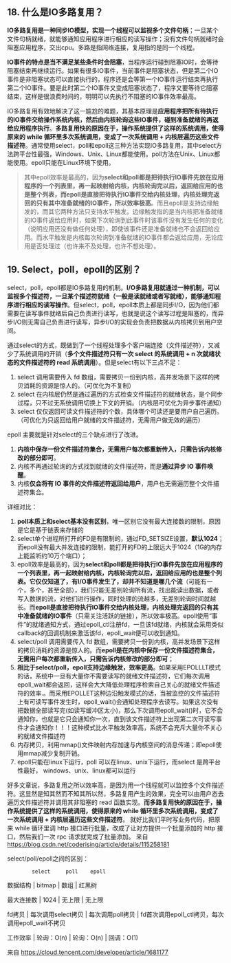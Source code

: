 ## 18. 什么是IO多路复用？
**IO多路复用是一种同步IO模型，实现一个线程可以监视多个文件句柄**；一旦某个文件句柄就绪，就能够通知应用程序进行相应的读写操作；没有文件句柄就绪时会阻塞应用程序，交出cpu。多路是指网络连接，复用指的是同一个线程。

**IO事件的特点是当不满足某些条件时会阻塞**，当程序运行碰到阻塞IO时，会等待阻塞结束再继续运行。如果有很多IO事件，当前事件是阻塞状态，但是第二个IO事件是非阻塞状态可以直接执行的，程序还是会等第一个IO事件运行结束再执行第二个IO事件。要是此时第二个IO事件又变成阻塞状态了，程序又要等待它阻塞结束，这样是很浪费时间的，明明可以先执行不阻塞的IO事件效率最高。

IO多路复用有效地解决了这一尴尬的难题，其基本原理是**应用程序把所有待执行的IO事件交给操作系统内核，然后由内核轮询这些IO事件，碰到准备就绪的再返给应用程序执行**。**多路复用快的原因在于，操作系统提供了这样的系统调用，使得原来的 while 循环里多次系统调用，变成了一次系统调用 + 内核层遍历这些文件描述符**。通常使用select，poll和epoll这三种方法实现IO多路复用，其中select方法跨平台性最强，Windows、Unix、Linux都能使用。poll方法在Unix、Linux都能使用。epoll只能在Linux环境下使用。
> 其中epoll效率是最高的，因为**select和poll都是把待执行IO事件先放在应用程序的一个列表里，再一起映射给内核，内核轮询完以后，返回给应用的也是整个列表，而epoll是直接把待执行IO事件交给内核处理，内核处理完返回的只有其中准备就绪的IO事件，所以效率极高**。而且epoll是支持边缘触发的，而其它两种方法只支持水平触发。边缘触发指的是当内核把准备就绪的IO事件返给应用时，如果下次轮询到此事件时该事件没有发生任何的变化（说明应用还没有做任何处理），即使该事件还是准备就绪也不会返回给应用。而水平触发是内核每次轮询到准备就绪的IO事件都会返给应用，无论应用是否处理过（也许来不及处理，也许不想处理）。

## 19. Select，poll，epoll的区别？
select，poll，epoll都是IO多路复用的机制。**I/O多路复用就通过一种机制，可以监视多个描述符，一旦某个描述符就绪（一般是读就绪或者写就绪），能够通知程序进行相应的读写操作**。但select，poll，epoll本质上都是同步I/O，因为他们都需要在读写事件就绪后自己负责进行读写，也就是说这个读写过程是阻塞的，而异步I/O则无需自己负责进行读写，异步I/O的实现会负责把数据从内核拷贝到用户空间。

通过select的方式，既做到了一个线程处理多个客户端连接（文件描述符），又减少了系统调用的开销（**多个文件描述符只有一次 select 的系统调用 + n 次就绪状态的文件描述符的 read 系统调用**）。但是select有以下三点不足：
1. select 调用需要传入 fd 数组，需要拷贝一份到内核，高并发场景下这样的拷贝消耗的资源是惊人的。（可优化为不复制）
1. select 在内核层仍然是通过遍历的方式检查文件描述符的就绪状态，是个同步过程，只不过无系统调用切换上下文的开销。（内核层可优化为异步事件通知）
1. select 仅仅返回可读文件描述符的个数，具体哪个可读还是要用户自己遍历。（可优化为只返回给用户就绪的文件描述符，无需用户做无效的遍历）

epoll 主要就是针对select的三个缺点进行了改进。
1. **内核中保存一份文件描述符集合，无需用户每次都重新传入，只需告诉内核修改的部分即可**。
1. 内核不再通过轮询的方式找到就绪的文件描述符，而是**通过异步 IO 事件唤醒**。
1. 内核**仅会将有 IO 事件的文件描述符返回给用户**，用户也无需遍历整个文件描述符集合。

详细对比：
1. **poll本质上和select基本没有区别**，唯一区别它没有最大连接数的限制，原因是它是基于链表来存储的
1. select单个进程所打开的FD是有限制的，通过FD_SETSIZE设置，**默认1024**；而epoll没有最大并发连接的限制，能打开的FD的上限远大于1024（1G的内存上能监听约10万个端口）；
1. epoll效率是最高的，因为**select和poll都是把待执行IO事件先放在应用程序的一个列表里，再一起映射给内核，内核轮询完以后，返回给应用的也是整个列表。它仅仅知道了，有I/O事件发生了，却并不知道是哪几个流**（可能有一个，多个，甚至全部），我们只能无差别轮询所有流，找出能读出数据，或者写入数据的流，对他们进行操作，同时处理的流越多，无差别轮询时间就越长。而**epoll是直接把待执行IO事件交给内核处理，内核处理完返回的只有其中准备就绪的IO事件**（只需关注活跃的链接），所以效率极高。epoll使用“事件”的就绪通知方式，通过epoll_ctl注册fd，一旦该fd就绪，内核就会采用类似callback的回调机制来激活该fd，epoll_wait便可以收到通知。
1. select/poll 调用需要传入 fd 数组，需要拷贝一份到内核，高并发场景下这样的拷贝消耗的资源是惊人的。而**epoll是在内核中保存一份文件描述符集合，无需用户每次都重新传入，只需告诉内核修改的部分即可**；
1. **相比于select/poll，epoll支持边缘触发，效率更高**。如果采用EPOLLLT模式的话，系统中一旦有大量你不需要读写的就绪文件描述符，它们每次调用epoll_wait都会返回，这样会大大降低处理程序检索自己关心的就绪文件描述符的效率.。而采用EPOLLET这种边沿触发模式的话，当被监控的文件描述符上有可读写事件发生时，epoll_wait()会通知处理程序去读写。如果这次没有把数据全部读写完(如读写缓冲区太小)，那么下次调用epoll_wait()时，它不会通知你，也就是它只会通知你一次，直到该文件描述符上出现第二次可读写事件才会通知你！！！这种模式比水平触发效率高，系统不会充斥大量你不关心的就绪文件描述符
1. 内存拷贝，利用mmap()文件映射内存加速与内核空间的消息传递；即epoll使用mmap减少复制开销。
1. epoll只能在linux下运行，poll 可以在linux、unix下运行，而select 是跨平台性最好， windows、unix、linux都可以运行

好多文章说，多路复用之所以效率高，是因为用一个线程就可以监控多个文件描述符。这显然是知其然而不知其所以然，多路复用产生的效果，完全可以由用户态去遍历文件描述符并调用其非阻塞的 read 函数实现。**而多路复用快的原因在于，操作系统提供了这样的系统调用，使得原来的 while 循环里多次系统调用，变成了一次系统调用 + 内核层遍历这些文件描述符**。
就好比我们平时写业务代码，把原来 while 循环里调 http 接口进行批量，改成了让对方提供一个批量添加的 http 接口，然后我们一次 rpc 请求就完成了批量添加。
来自 <https://blog.csdn.net/coderising/article/details/115258181> 

select/poll/epoll之间的区别：

	        select	   poll	   epoll

数据结构      | bitmap	  | 数组	  | 红黑树

最大连接数	| 1024	   | 无上限  | 无上限

fd拷贝	  | 每次调用select拷贝	| 每次调用poll拷贝	| fd首次调用epoll_ctl拷贝，每次调用epoll_wait不拷贝

工作效率	| 轮询：O(n)	| 轮询：O(n)	| 回调：O(1)

来自 <https://cloud.tencent.com/developer/article/1681177> 


